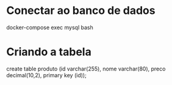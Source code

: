 # Conectar ao banco de dados
docker-compose exec mysql bash

# Criando a tabela
create table produto (id varchar(255), nome varchar(80), preco decimal(10,2), primary key (id));